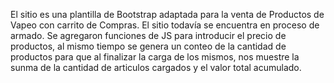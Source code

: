 El sitio es una plantilla de Bootstrap adaptada para la venta de Productos de Vapeo con carrito de Compras. El sitio todavía se encuentra en proceso de armado.
Se agregaron funciones de JS para introducir el precio de productos, al mismo tiempo se genera un conteo de la cantidad de productos para que al finalizar la carga de los mismos, nos muestre la sunma de la cantidad de articulos cargados y el valor total acumulado.
